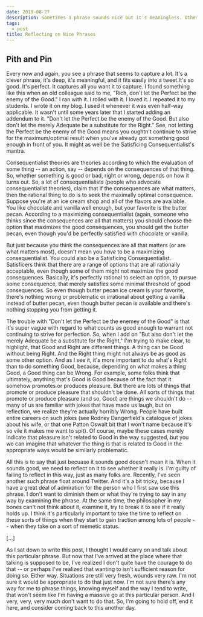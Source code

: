```yaml
---
date: 2019-08-27
description: Sometimes a phrase sounds nice but it's meaningless. Other times it sounds nice but it means something bad. We should think hard about our catch-phrases.
tags:
  - post
title: Reflecting on Nice Phrases
---
```


## Pith and Pin

Every now and again, you see a phrase that seems to capture a lot. It's a clever phrase, it's deep, it's meaningful, and it fits easily into a tweet.It's so good. It's perfect. It captures all you want it to capture. I found something like this when an old colleague said to me, "Rich, don't let the Perfect be the enemy of the Good." I ran with it. I rolled with it. I loved it. I repeated it to my students. I wrote it on my blog. I used it whenever it was even half-way applicable. It wasn't until some years later that I started adding an addendum to it. "Don't let the Perfect be the enemy of the Good. But also don't let the merely Adequate be a substitute for the Right." See, not letting the Perfect be the enemy of the Good means you oughtn't continue to strive for the maximum/optimal result when you've already got something good enough in front of you. It might as well be the Satisficing Consequentialist's mantra.

Consequentialist theories are theories according to which the evaluation of some thing -- an action, say -- depends on the consequences of that thing. So, whether something is good or bad, right or wrong, depends on how it turns out. So, a lot of consequentialists (people who advocate consequentialist theories), claim that if the consequences are what matters, then the rational thing to do is to seek the maximally optimal consequence. Suppose you're at an ice cream shop and all of the flavors are available. You like chocolate and vanilla well enough, but your favorite is the butter pecan. According to a maximizing consequentialist (again, someone who thinks since the consequences are all that matters) you should choose the option that maximizes the good consequences, you should get the butter pecan, even though you'd be perfectly satisfied with chocolate or vanilla.

But just because you think the consequences are all that matters (or are what matters most), doesn't mean you *have* to be a maximizing consequentialist. You could also be a Satisficing Consequentialist. Satisficers think that there are a range of options that are all rationally acceptable, even though some of them might not maximize the good consequences. Basically, it's perfectly rational to select an option, to pursue some consequence, that merely satisfies some minimal threshold of good consequences. So even though butter pecan ice cream is your favorite, there's nothing wrong or problematic or irrational about getting a vanilla instead of butter pecan, even though butter pecan is available and there's nothing stopping you from getting it.

The trouble with "Don't let the Perfect be the enemey of the Good" is that it's super vague with regard to what counts as good enough to warrant not continuing to strive for perfection. So, when I add on "But also don't let the merely Adequate be a substitute for the Right," I'm trying to make clear, to highlight, that Good and Right are different things. A thing can be Good without being Right. And the Right thing might not always be as good as some other option. And as I see it, it's more important to do what's Right than to do something Good, because, depending on what makes a thing Good, a Good thing can be Wrong. For example, some folks think that ultimately, anything that's Good is Good because of the fact that it somehow promotes or produces pleasure. But there are lots of things that promote or produce pleasure that shouldn't be done. All sorts of things that promote or produce pleasure (and so, Good) are things we shouldn't do -- many of us are familiar with jokes that have made us laugh, but on reflection, we realize they're actually horribly Wrong. People have built entire careers on such jokes (see Rodney Dangerfield's catalogue of jokes about his wife, or that one Patton Oswalt bit that I won't name because it's so vile it makes me want to spit). Of course, maybe these cases merely indicate that pleasure isn't related to Good in the way suggested, but you we can imagine that whatever the thing is that is related to Good in the appropriate ways would be similarly problematic.

All this is to say that just becuase it sounds good doesn't mean it is. When it sounds good, we need to reflect on it to see whether it really is. I'm guilty of failing to reflect in this way, just as many folks are. Recently, I've seen another such phrase float around Twitter. And it's a bit tricky, because I have a great deal of admiration for the person who I first saw use this phrase. I don't want to diminish them or what they're trying to say in any way by examining the phrase. At the same time, the philosopher in my bones can't not think about it, examine it, try to break it to see if it really holds up. I think it's particularly important to take the time to reflect on these sorts of things when they start to gain traction among lots of people -- when they take on a sort of memetic status.

[...]

As I sat down to write this post, I thought I would carry on and talk about this particular phrase. But now that I've arrived at the place where that talking is supposed to be, I've realized I don't quite have the courage to do that -- or perhaps I've realized that wanting to isn't sufficient reason for doing so. Either way. Situations are still very fresh, wounds very raw. I'm not sure it would be appropriate to do that just now. I'm not sure there's any way for me to phrase things, knowing myself and the way I tend to write, that won't seem like I'm having a massive go at this particular person. And I very, very, very much don't want to do that. So, I'm going to hold off, end it here, and consider coming back to this another day.
